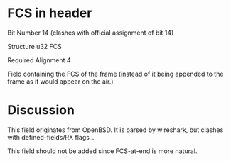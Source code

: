 FCS in header
=============

Bit Number 14 (clashes with official assignment of bit 14)

Structure u32 FCS

Required Alignment 4

Field containing the FCS of the frame (instead of it being appended to
the frame as it would appear on the air.)

Discussion
==========

This field originates from OpenBSD. It is parsed by wireshark, but
clashes with defined-fields/RX flags\_.

This field should not be added since FCS-at-end is more natural.
